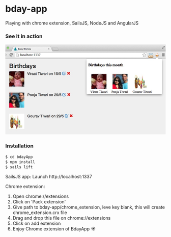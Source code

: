 bday-app
========

Playing with chrome extension, SailsJS, NodeJS and AngularJS

### See it in action

![BdayWishes](https://github.com/gouravtiwari/bday-app/raw/master/docs/demo.jpg)

### Installation
    
    $ cd bdayApp
    $ npm install
    $ sails lift

SailsJS app:
Launch http://localhost:1337

Chrome extension:
1. Open chrome://extensions
2. Click on 'Pack extension'
3. Give path to bday-app/chrome_extension, leve key blank, this will create chrome_extension.crx file
4. Drag and drop this file on chrome://extensions
5. Click on add extension
6. Enjoy Chrome extension of BdayApp :sunny:
